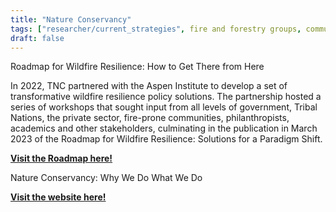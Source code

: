 ```yaml
---
title: "Nature Conservancy"
tags: ["researcher/current_strategies", fire and forestry groups, community resilience]
draft: false
---
```


Roadmap for Wildfire Resilience: How to Get There from Here

In 2022, TNC partnered with the Aspen Institute to develop a set of transformative wildfire resilience policy solutions. The partnership hosted a series of workshops that sought input from all levels of government, Tribal Nations, the private sector, fire-prone communities, philanthropists, academics and other stakeholders, culminating in the publication in March 2023 of the Roadmap for Wildfire Resilience: Solutions for a Paradigm Shift.

[**Visit the Roadmap here!**](https://www.nature.org/content/dam/tnc/nature/en/documents/Wildfire_Resilience_Roadmap.pdf)

Nature Conservancy: Why We Do What We Do

[**Visit the website here!**](https://www.nature.org/en-us/what-we-do/our-priorities/protect-water-and-land/land-and-water-stories/why-we-work-with-fire/)

